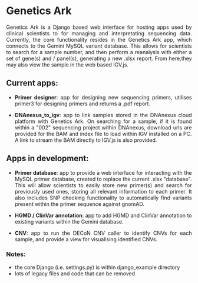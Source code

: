 <div style="text-align: justify">

# Genetics Ark

Genetics Ark is a Django based web interface for hosting apps used by clinical scientists to for managing and interpretating sequencing data. Currently, the core functionality resides in the Genetics Ark app, which connects to the Gemini MySQL variant database. This allows for scientists to search for a sample number, and then perform a reanalysis with either a set of gene(s) and / panel(s), generating a new .xlsx report. From here,they may also view the sample in the web based IGV.js.

## Current apps:

 - **Primer designer**: app for designing new sequencing primers, utilises primer3 for designing primers and returns a .pdf report.
  
 - **DNAnexus_to_igv**: app to link samples stored in the DNAnexus cloud platform with Genetics Ark. On searching for a sample, if it is found within a "002" sequencing project within DNAnexus, download urls are provided for the BAM and index file to load within IGV installed on a PC. A link to stream the BAM directly to IGV.js is also provided.

## Apps in development:

- **Primer database**: app to provide a web interface for interacting with the MySQL primer database, created to replace the current .xlsx "database". This will allow scientists to easily store new primer(s) and search for previously used ones, storing all relevant information to each primer. It also includes SNP checking functionality to automatically find variants present within the primer sequence against gnomAD.
  
- **HGMD / ClinVar annotation**: app to add HGMD and ClinVar annotation to existing variants within the Gemini database.

- **CNV**: app to run the DECoN CNV caller to identify CNVs for each sample, and provide a view for visualising identified CNVs.

### Notes:

- the core Django (i.e. settings.py) is within django_example directory
- lots of legacy files and code that can be removed

</div>